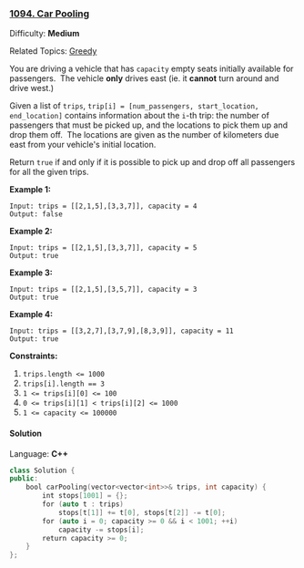 ### [1094\. Car Pooling](https://leetcode.com/problems/car-pooling/)

Difficulty: **Medium**

Related Topics: [Greedy](https://leetcode.com/tag/greedy/)

You are driving a vehicle that has `capacity` empty seats initially available for passengers.  The vehicle **only** drives east (ie. it **cannot** turn around and drive west.)

Given a list of `trips`, `trip[i] = [num_passengers, start_location, end_location]` contains information about the `i`-th trip: the number of passengers that must be picked up, and the locations to pick them up and drop them off.  The locations are given as the number of kilometers due east from your vehicle's initial location.

Return `true` if and only if it is possible to pick up and drop off all passengers for all the given trips.

**Example 1:**

```
Input: trips = [[2,1,5],[3,3,7]], capacity = 4
Output: false
```

**Example 2:**

```
Input: trips = [[2,1,5],[3,3,7]], capacity = 5
Output: true
```

**Example 3:**

```
Input: trips = [[2,1,5],[3,5,7]], capacity = 3
Output: true
```

**Example 4:**

```
Input: trips = [[3,2,7],[3,7,9],[8,3,9]], capacity = 11
Output: true
```

**Constraints:**

1.  `trips.length <= 1000`
2.  `trips[i].length == 3`
3.  `1 <= trips[i][0] <= 100`
4.  `0 <= trips[i][1] < trips[i][2] <= 1000`
5.  `1 <= capacity <= 100000`

#### Solution

Language: **C++**

```c++
class Solution {
public:
    bool carPooling(vector<vector<int>>& trips, int capacity) {
        int stops[1001] = {};
        for (auto t : trips)
            stops[t[1]] += t[0], stops[t[2]] -= t[0];
        for (auto i = 0; capacity >= 0 && i < 1001; ++i)
            capacity -= stops[i];
        return capacity >= 0;
    }
};
```
